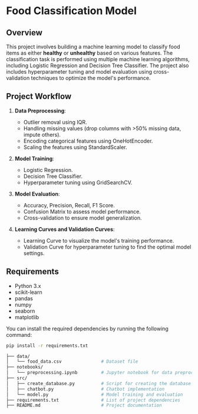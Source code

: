 # Food Classification Model

## Overview
This project involves building a machine learning model to classify food items as either **healthy** or **unhealthy** based on various features. The classification task is performed using multiple machine learning algorithms, including Logistic Regression and Decision Tree Classifier. The project also includes hyperparameter tuning and model evaluation using cross-validation techniques to optimize the model's performance.

## Project Workflow

1. **Data Preprocessing**: 
   - Outlier removal using IQR.
   - Handling missing values (drop columns with >50% missing data, impute others).
   - Encoding categorical features using OneHotEncoder.
   - Scaling the features using StandardScaler.

2. **Model Training**:
   - Logistic Regression.
   - Decision Tree Classifier.
   - Hyperparameter tuning using GridSearchCV.

3. **Model Evaluation**:
   - Accuracy, Precision, Recall, F1 Score.
   - Confusion Matrix to assess model performance.
   - Cross-validation to ensure model generalization.

4. **Learning Curves and Validation Curves**:
   - Learning Curve to visualize the model's training performance.
   - Validation Curve for hyperparameter tuning to find the optimal model settings.

## Requirements
- Python 3.x
- scikit-learn
- pandas
- numpy
- seaborn
- matplotlib

You can install the required dependencies by running the following command:

```bash
pip install -r requirements.txt

├── data/
│   └── food_data.csv               # Dataset file
├── notebooks/
│   └── preprocessing.ipynb         # Jupyter notebook for data preprocessing
├── src/
│   ├── create_database.py          # Script for creating the database
│   ├── chatbot.py                  # Chatbot implementation
│   └── model.py                    # Model training and evaluation
├── requirements.txt                # List of project dependencies
├── README.md                       # Project documentation
